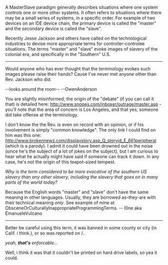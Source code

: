 A MasterSlave paradigm generally describes situations where one system controls one or more other systems. It often refers to situations where there may be a small series of systems, in a specific order. For example of two devices on an IDE device chain, the primary device is called the "master" and the secondary device is called the "slave". 

Recently Jesse Jackson and others have called on the technological industries to devise more appropriate terms for controller-controlee situations. The terms "master" and "slave" evoke images of slavery of the colonial era, and specifically in the "Southern" U.S.

----

Would anyone who has ever thought that the terminology evokes such images please raise their hands? Cause I've never met anyone other than Rev. Jackson who did.

--looks around the room--
--OwenAnderson

You are slightly misinformed; the origin of the "debate" (if you can call it that) is detailed here: http://www.snopes.com/inboxer/outrage/master.asp - you'll note that the area of concern is Los Angeles, and that yes, someone did take offense at the terminology.

I don't know the the Rev. is even on record with an opinion, or if his involvement is simply "common knowledge".  The only link I could find on him was this one: http://www.brokennewz.com/displaystory.asp_Q_storyid_E_661peripheral (which is a parody).  I admit it could have been drowned out in the noise (since he's the subject of a lot of jokes on the subject), but I am curious to hear what he actually might have said if someone can track it down.  In any case, he's not the origin of this teapot-sized tempest.

*Why is the term considered to be more evocative of the southern US slavery than any other slavery, including the slavery that goes on in many parts of the world today?*

Because the English words "master" and "slave" don't have the same meaning in other languages. Usually, they are borrowed as-they-are with their technical meaning *only*. See example of mine at ObsceneOrCulturallyInappropriateProgrammingTerms. -- l0ne aka EmanueleVulcano

----

Better be careful using this term, it was banned in some county or city (in Calif. i think.), or so was reported on /..

*yeah, **that's** enforcable...*

Well, i think it was that it couldn't be printed on hard drive labels, so yea it could.
